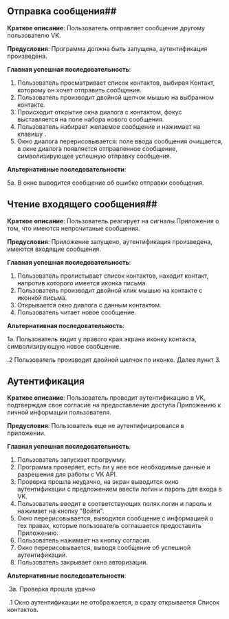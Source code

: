 ## Отправка сообщения##

**Краткое описание**: Пользователь отправляет сообщение другому пользователю VK.

**Предусловия**:  Программа должна быть запущена, аутентификация произведена.

**Главная успешная последовательность**:

1. Пользователь просматривает список контактов, выбирая Контакт, которому он хочет отправить сообщение.
2. Пользователь производит двойной щелчок мышью на выбранном контакте.
3. Происходит открытие окна диалога с контактом, фокус выставляется на поле набора нового сообщения.
4. Пользователь набирает желаемое сообщение и нажимает на клавишу <Enter>.
5. Окно диалога перерисовывается: поле ввода сообщения очищается, в окне диалога появляется отправленное сообщение, символизирующее успешную отправку сообщения.

**Альтернативные последовательности**:

5а. В окне выводится сообщение об ошибке отправки сообщения.



## Чтение входящего сообщения##

**Краткое описание**: Пользователь реагирует на сигналы Приложения о том, что имеются непрочитаные сообщения.

**Предусловия**: Приложение запущено, аутентификация произведена, имеются входящие сообщения.

**Главная успешная последовательность**:

1. Пользователь пролистывает список контактов, находит контакт, напротив которого имеется иконка письма.
2. Пользователь производит двойной клик мышью на контакте с иконкой письма.
3. Открывается окно диалога с данным контактом.
4. Пользователь читает новое сообщение.

**Альтернативная последовательность**:

1а. Пользователь видит у правого края экрана иконку контакта, символизирующую новое сообщение.

.2 Пользователь производит двойной щелчок по иконке. Далее пункт 3.



## Аутентификация

**Краткое описание**: Пользователь проводит аутентификацию в VK, подтверждая свое согласие на предоставление доступа Приложению к личной информации пользователя.

**Предусловия**: Пользователь еще не аутентифицировался в приложении.

**Главная успешная последовательность**:

1. Пользователь запускает прогрумму.
2. Программа проверяет, есть ли у нее все необходимые данные и разрешения для работы с VK API.
3. Проверка прошла неудачно, на экран выводится окно аутентификации с предложением ввести логин и пароль для входа в VK.
4. Пользователь вводит в соответствующих полях логин и пароль и нажимает на кнопку "Войти".
5. Окно перерисовывается, выводится сообщение с информацией о тех правах, которые пользователь соглашается предоставить Приложению.
6. Пользователь нажимает на кнопку согласия.
7. Окно перерисовывается, выводя сообщение об успешной аутентификации.
8. Пользователь закрывает окно авторизации.

**Альтернативные последовательности**:

​	3а. Проверка прошла удачно

​		.1 Окно аутентификации не отображается, а сразу открывается Список контактов.

